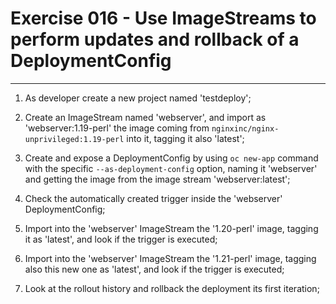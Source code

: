 # Exercise 016 - Use ImageStreams to perform updates and rollback of a DeploymentConfig

---

1. As developer create a new project named 'testdeploy';

2. Create an ImageStream named 'webserver', and import as 'webserver:1.19-perl'
   the image coming from ```nginxinc/nginx-unprivileged:1.19-perl``` into it,
   tagging it also 'latest';

3. Create and expose a DeploymentConfig by using ```oc new-app``` command with
   the specific ```--as-deployment-config``` option, naming it 'webserver' and
   getting the image from the image stream 'webserver:latest';

4. Check the automatically created trigger inside the 'webserver'
   DeploymentConfig;

5. Import into the 'webserver' ImageStream the '1.20-perl' image, tagging it as
   'latest', and look if the trigger is executed;

6. Import into the 'webserver' ImageStream the '1.21-perl' image, tagging also
   this new one as 'latest', and look if the trigger is executed;

7. Look at the rollout history and rollback the deployment its first iteration;
